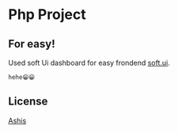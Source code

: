 # Php Project

## For easy!

Used soft Ui dashboard for easy frondend [soft.ui](https://www.creative-tim.com/product/soft-ui-dashboard).

```id
hehe😁😁
```

## License

[Ashis](https://ashiskunwar.com.np/about/)
